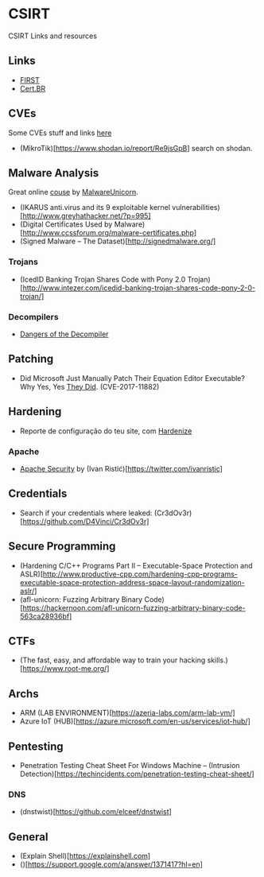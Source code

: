 # CSIRT

CSIRT Links and resources

## Links

 * [FIRST](http://www.first.org)
 * [Cert.BR](http://www.cert.br)
 
## CVEs

Some CVEs stuff and links [here](https://github.com/Spacial/csirt/blob/master/CVEsPoCs.md)
* (MikroTik)[https://www.shodan.io/report/Re9jsGpB] search on shodan.

## Malware Analysis

Great online [couse](https://securedorg.github.io/RE101/intro/) by [MalwareUnicorn](https://github.com/securedorg).
* (IKARUS anti.virus and its 9 exploitable kernel vulnerabilities)[http://www.greyhathacker.net/?p=995]
* (Digital Certificates Used by Malware)[http://www.ccssforum.org/malware-certificates.php]
* (Signed Malware – The Dataset)[http://signedmalware.org/]

### Trojans

* (IcedID Banking Trojan Shares Code with Pony 2.0 Trojan)[http://www.intezer.com/icedid-banking-trojan-shares-code-pony-2-0-trojan/]

### Decompilers

* [Dangers of the Decompiler](https://blog.ret2.io/2017/11/16/dangers-of-the-decompiler/)

## Patching

* Did Microsoft Just Manually Patch Their Equation Editor Executable? Why Yes, Yes [They Did](https://0patch.blogspot.com.br/2017/11/did-microsoft-just-manually-patch-their.html). (CVE-2017-11882)

## Hardening

* Reporte de configuração do teu site, com [Hardenize](https://www.hardenize.com/)

### Apache

 *  [Apache Security](https://www.feistyduck.com/library/apache-security/) by (Ivan Ristić)[https://twitter.com/ivanristic]

## Credentials

* Search if your credentials where leaked: (Cr3dOv3r)[https://github.com/D4Vinci/Cr3dOv3r]

## Secure Programming

* (Hardening C/C++ Programs Part II – Executable-Space Protection and ASLR)[http://www.productive-cpp.com/hardening-cpp-programs-executable-space-protection-address-space-layout-randomization-aslr/]
* (afl-unicorn: Fuzzing Arbitrary Binary Code)[https://hackernoon.com/afl-unicorn-fuzzing-arbitrary-binary-code-563ca28936bf]

## CTFs

* (The fast, easy, and affordable way to train your hacking skills.)[https://www.root-me.org/]

## Archs

* ARM (LAB ENVIRONMENT)[https://azeria-labs.com/arm-lab-vm/]
* Azure IoT (HUB)[https://azure.microsoft.com/en-us/services/iot-hub/]

## Pentesting

* Penetration Testing Cheat Sheet For Windows Machine – (Intrusion Detection)[https://techincidents.com/penetration-testing-cheat-sheet/] 

### DNS

* (dnstwist)[https://github.com/elceef/dnstwist]

## General

* (Explain Shell)[https://explainshell.com]
* ()[https://support.google.com/a/answer/1371417?hl=en]
